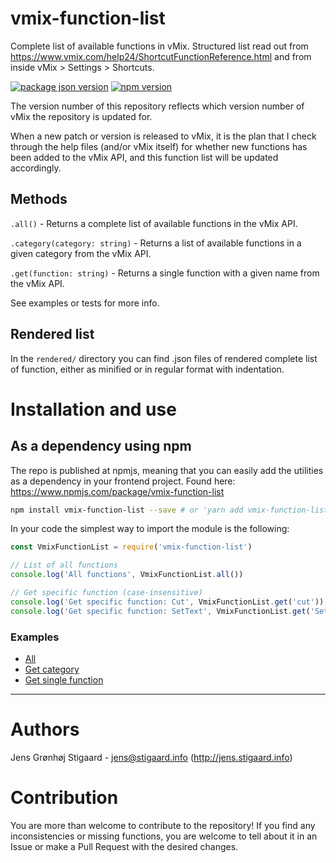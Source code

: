 # vmix-function-list
Complete list of available functions in vMix. Structured list read out from https://www.vmix.com/help24/ShortcutFunctionReference.html and from inside vMix > Settings > Shortcuts.

[![package json version](https://img.shields.io/github/package-json/v/jensstigaard/vmix-function-list.svg)](https://www.github/jensstigaard/vmix-function-list)
[![npm version](https://badge.fury.io/js/vmix-function-list.svg)](https://www.npmjs.com/package/vmix-function-list)

The version number of this repository reflects which version number of vMix the repository is updated for.

When a new patch or version is released to vMix, it is the plan that I check through the help files (and/or vMix itself) for whether new functions has been added to the vMix API, and this function list will be updated accordingly.

## Methods
`.all()` - Returns a complete list of available functions in the vMix API.

`.category(category: string)` - Returns a list of available functions in a given category from the vMix API.

`.get(function: string)` - Returns a single function with a given name from the vMix API.

See examples or tests for more info.


## Rendered list
In the `rendered/` directory you can find .json files of rendered complete list of function, either as minified or in regular format with indentation. 


# Installation and use

## As a dependency using npm
The repo is published at npmjs, meaning that you can easily add the utilities as a dependency in your frontend project.
Found here: https://www.npmjs.com/package/vmix-function-list
```sh
npm install vmix-function-list --save # or 'yarn add vmix-function-list -d'
```

In your code the simplest way to import the module is the following:

```javascript
const VmixFunctionList = require('vmix-function-list')

// List of all functions
console.log('All functions', VmixFunctionList.all())

// Get specific function (case-insensitive)
console.log('Get specific function: Cut', VmixFunctionList.get('cut'))
console.log('Get specific function: SetText', VmixFunctionList.get('SetText'))
```


### Examples
- [All](./examples/all.js)
- [Get category](./examples/category.js)
- [Get single function](./examples/get.js)

---


# Authors
Jens Grønhøj Stigaard - <jens@stigaard.info> (http://jens.stigaard.info)


# Contribution
You are more than welcome to contribute to the repository! If you find any inconsistencies or missing functions, you are welcome to tell about it in an Issue or make a Pull Request with the desired changes.

